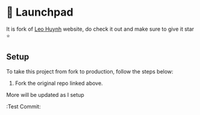 # 🚀 Launchpad

It is fork of [Leo Huynh](https://github.com/hta218/leohuynh.dev) website, do check it out and make sure to give it star ⭐

## Setup
To take this project from fork to production, follow the steps below: 

1. Fork the original repo linked above.

More will be updated as I setup

:Test Commit:
